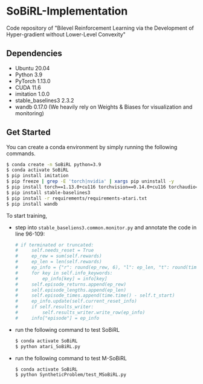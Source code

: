 # SoBiRL-Implementation
Code repository of "Bilevel Reinforcement Learning via the Development of Hyper-gradient without Lower-Level Convexity"

## Dependencies

- Ubuntu 20.04 
- Python 3.9 
- PyTorch 1.13.0 
- CUDA 11.6
- imitation 1.0.0
- stable_baselines3 2.3.2
- wandb 0.17.0 (We heavily rely on Weights & Biases for visualization and monitoring)


## Get Started

You can create a conda environment by simply running the following commands.

```bash
$ conda create -n SoBiRL python=3.9
$ conda activate SoBiRL
$ pip install imitation
$ pip freeze | grep -E 'torch|nvidia' | xargs pip uninstall -y
$ pip install torch==1.13.0+cu116 torchvision==0.14.0+cu116 torchaudio==0.13.0 --extra-index-url https://download.pytorch.org/whl/cu116
$ pip install stable-baselines3
$ pip install -r requirements/requirements-atari.txt
$ pip install wandb
```

To start training,

+ step into `stable_baseliens3.common.monitor.py` and annotate the code in line 96-109:

  ```python
  # if terminated or truncated:
  #     self.needs_reset = True
  #     ep_rew = sum(self.rewards)
  #     ep_len = len(self.rewards)
  #     ep_info = {"r": round(ep_rew, 6), "l": ep_len, "t": round(time.time() - self.t_start, 6)}
  #     for key in self.info_keywords:
  #         ep_info[key] = info[key]
  #     self.episode_returns.append(ep_rew)
  #     self.episode_lengths.append(ep_len)
  #     self.episode_times.append(time.time() - self.t_start)
  #     ep_info.update(self.current_reset_info)
  #     if self.results_writer:
  #         self.results_writer.write_row(ep_info)
  #     info["episode"] = ep_info
  ```

+ run the following command to test SoBiRL

  ```bash
  $ conda activate SoBiRL
  $ python atari_SoBiRL.py
  ```

  
+ run the following command to test M-SoBiRL

  ```bash
  $ conda activate SoBiRL
  $ python SyntheticProblem/test_MSoBiRL.py
  ```